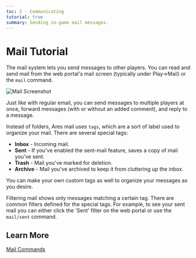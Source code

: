 ```yaml
---
toc: 2 - Communicating
tutorial: true
summary: Sending in-game mail messages.
---
```

# Mail Tutorial

The mail system lets you send messages to other players.  You can read and send mail from the web portal's mail screen (typically under Play->Mail) or the `mail` command.

![Mail Screenshot](https://aresmush.com/images/help-images/mail.png)

Just like with regular email, you can send messages to multiple players at once, forward messages (with or without an added comment), and reply to a message.

Instead of folders, Ares mail uses `tags`, which are a sort of label used to organize your mail.  There are several special tags:  

* **Inbox** - Incoming mail.
* **Sent** - If you've enabled the sent-mail feature, saves a copy of mail you've sent.
* **Trash** - Mail you've marked for deletion.
* **Archive** - Mail you've archived to keep it from cluttering up the inbox.

You can make your own custom tags as well to organize your messages as you desire.

Filtering mail shows only messages matching a certain tag. There are common filters defined for the special tags.  For example, to see your sent mail you can either click the 'Sent' filter on the web portal or use the `mail/sent` command.

## Learn More

[Mail Commands](/help/mail)
